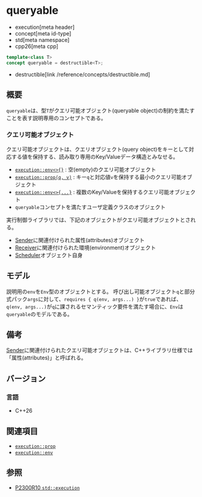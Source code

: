 # queryable
* execution[meta header]
* concept[meta id-type]
* std[meta namespace]
* cpp26[meta cpp]

```cpp
template<class T>
concept queryable = destructible<T>;
```
* destructible[link /reference/concepts/destructible.md]

## 概要
`queryable`は、型`T`がクエリ可能オブジェクト(queryable object)の制約を満たすことを表す説明専用のコンセプトである。


### クエリ可能オブジェクト
クエリ可能オブジェクトは、クエリオブジェクト(query object)をキーとして対応する値を保持する、読み取り専用のKey/Valueデータ構造とみなせる。

- [`execution::env<>{}`](execution/env.md) : 空(empty)のクエリ可能オブジェクト
- [`execution::prop(q, v)`](execution/prop.md) : キー`q`と対応値`v`を保持する最小のクエリ可能オブジェクト
- [`execution::env<>{...}`](execution/env.md) : 複数のKey/Valueを保持するクエリ可能オブジェクト
- `queryable`コンセプトを満たすユーザ定義クラスのオブジェクト

実行制御ライブラリでは、下記のオブジェクトがクエリ可能オブジェクトとされる。

- [Sender](execution/sender.md)に関連付けられた属性(attributes)オブジェクト
- [Receiver](execution/receiver.md)に関連付けられた環境(environment)オブジェクト
- [Scheduler](execution/scheduler.md)オブジェクト自身


## モデル
説明用の`env`を`Env`型のオブジェクトとする。
呼び出し可能オブジェクト`q`と部分式パック`args`に対して、`requires { q(env, args...) }`が`true`であれば、`q(env, args...)`が`q`に課されるセマンティック要件を満たす場合に、`Env`は`queryable`のモデルである。


## 備考
[Sender](execution/sender.md)に関連付けられたクエリ可能オブジェクトは、C++ライブラリ仕様では「属性(attributes)」と呼ばれる。


## バージョン
### 言語
- C++26


## 関連項目
- [`execution::prop`](execution/prop.md)
- [`execution::env`](execution/env.md)


## 参照
- [P2300R10 `std::execution`](https://www.open-std.org/jtc1/sc22/wg21/docs/papers/2024/p2300r10.html)
